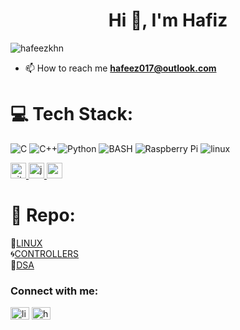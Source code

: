 <h1 align="center">Hi 👋, I'm Hafiz</h1>
<!--<img align="right" alt="Coding" width="250" src="https://camo.githubusercontent.com/7de37139d0b4c1ce40865e799b446c0e963a3dd8fb68d239707237c40604fa3d/68747470733a2f2f63646e2e6472696262626c652e636f6d2f75736572732f3733303730332f73637265656e73686f74732f363538313234332f6176656e746f2e676966">-->

<p align="left"> <img src="https://komarev.com/ghpvc/?username=hafeezkhn&label=Profile%20views&color=0e75b6&style=flat" alt="hafeezkhn" /> </p>

- 📫 How to reach me **hafeez017@outlook.com**

<!--<p><img width="200" align="left" src="https://github-readme-stats.vercel.app/api/top-langs?username=hafeezkhn&show_icons=true&locale=en&layout=compact" alt="hafeezkhn" /></p>-->
<!--<p> <a href="https://github.com/ryo-ma/github-profile-trophy"><img width="400" src="https://github-profile-trophy.vercel.app/?username=hafeezkhn" alt="hafeezkhn" /></a> </p>-->

# 💻 Tech Stack:
![C](https://img.shields.io/badge/c-%2300599C.svg?style=for-the-badge&logo=c&logoColor=white) ![C++](https://img.shields.io/badge/c++-%2300599C.svg?style=for-the-badge&logo=c%2B%2B&logoColor=white)![Python](https://img.shields.io/badge/python-3670A0?style=for-the-badge&logo=python&logoColor=ffdd54) ![BASH](https://img.shields.io/badge/shell_script-%23121011.svg?style=for-the-qbadge&logo=gnu-bash&logoColor=white) ![Raspberry Pi](https://img.shields.io/badge/-RaspberryPi-C51A4A?style=for-the-badge&logo=Raspberry-Pi) 
![linux](https://img.shields.io/badge/Linux-FCC624?style=for-the-badge&logo=linux&logoColor=black)
<!--![Django](https://img.shields.io/badge/django-%23092E20.svg?style=for-the-badge&logo=django&logoColor=white) ![HTML5](https://img.shields.io/badge/html5-%23E34F26.svg?style=for-the-badge&logo=html5&logoColor=white)  ![MySQL](https://img.shields.io/badge/mysql-%2300000f.svg?style=for-the-badge&logo=mysql&logoColor=white) ![OpenCV](https://img.shields.io/badge/opencv-%23white.svg?style=for-the-badge&logo=opencv&logoColor=white) ![OpenGL](https://img.shields.io/badge/OpenGL-%23FFFFFF.svg?style=for-the-badge&logo=opengl) ![Qt](https://img.shields.io/badge/Qt-%23217346.svg?style=for-the-badge&logo=Qt&logoColor=white) ![Jenkins](https://img.shields.io/badge/jenkins-%232C5263.svg?style=for-the-badge&logo=jenkins&logoColor=white) ![NumPy](https://img.shields.io/badge/numpy-%23013243.svg?style=for-the-badge&logo=numpy&logoColor=white) ![Pandas](https://img.shields.io/badge/pandas-%23150458.svg?style=for-the-badge&logo=pandas&logoColor=white) ![Matplotlib](https://img.shields.io/badge/Matplotlib-%23ffffff.svg?style=for-the-badge&logo=Matplotlib&logoColor=black) ![SPLUNK](https://img.shields.io/badge/splunk-000000.svg?style=for-the-badge&logo=splunk&color=%23000000) -->
<p align="left"> <a href="https://git-scm.com/" target="_blank" rel="noreferrer"> <img src="https://www.vectorlogo.zone/logos/git-scm/git-scm-icon.svg" alt="git" width="25" height="25"/> </a> <a href="https://www.jenkins.io" target="_blank" rel="noreferrer"> <img src="https://www.vectorlogo.zone/logos/jenkins/jenkins-icon.svg" alt="jenkins" width="25" height="25"/> </a> <a href="https://www.mathworks.com/" target="_blank" rel="noreferrer"> <img src="https://upload.wikimedia.org/wikipedia/commons/2/21/Matlab_Logo.png" alt="matlab" width="25" height="25"/> </a> </p>


# :file_folder: Repo:
:penguin:[LINUX](https://github.com/hafeezkhn/programming_C/tree/main/linux_internals) <br>
:cyclone:[CONTROLLERS](https://github.com/hafeezkhn/programming_C/tree/main/microcontroller) <br>
:notebook_with_decorative_cover:[DSA](https://github.com/hafeezkhn/DSA/tree/main)<br>


<h3 align="left">Connect with me:</h3>
<p align="left">
<a href="https://linkedin.com/in/hafiz-k-" target="blank"><img align="center" src="https://raw.githubusercontent.com/rahuldkjain/github-profile-readme-generator/master/src/images/icons/Social/linked-in-alt.svg" alt="linkedin.com/in/hafiz-k-" height="20" width="30" /></a>
<!--   -->
<a href="https://auth.geeksforgeeks.org/user/hafeez17md" target="blank"><img align="center" src="https://raw.githubusercontent.com/rahuldkjain/github-profile-readme-generator/master/src/images/icons/Social/geeks-for-geeks.svg" alt="https://auth.geeksforgeeks.org/user/hafeez17md" height="20" width="30" /></a>
</p>


